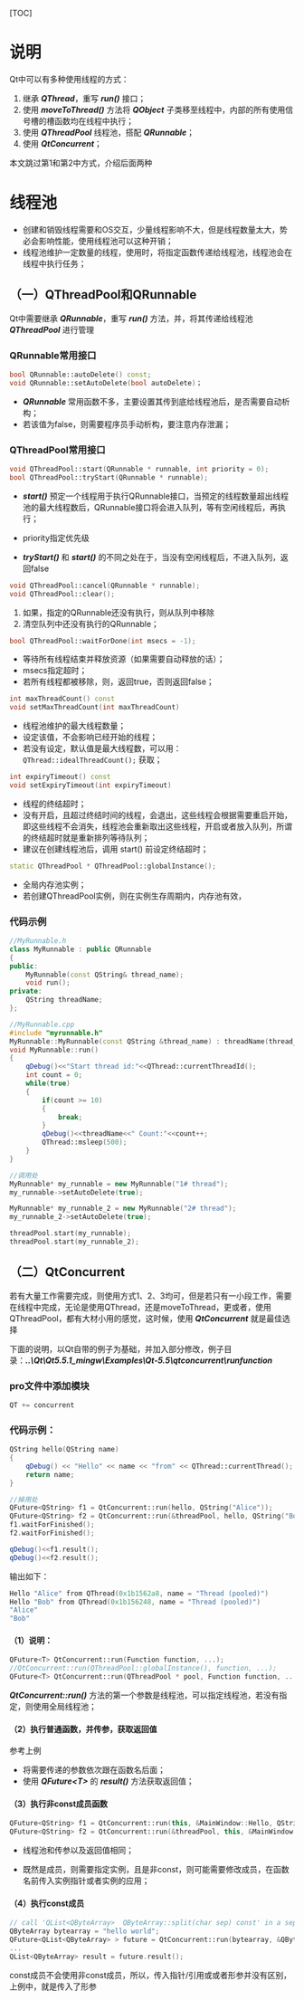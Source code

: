 [TOC]

# 说明

Qt中可以有多种使用线程的方式：

1. 继承 ***QThread***，重写 ***run()*** 接口；
2. 使用 ***moveToThread()*** 方法将 ***QObject*** 子类移至线程中，内部的所有使用信号槽的槽函数均在线程中执行；
3. 使用 ***QThreadPool*** 线程池，搭配 ***QRunnable***；
4. 使用 ***QtConcurrent***；

本文跳过第1和第2中方式，介绍后面两种

# 线程池

- 创建和销毁线程需要和OS交互，少量线程影响不大，但是线程数量太大，势必会影响性能，使用线程池可以这种开销；
- 线程池维护一定数量的线程，使用时，将指定函数传递给线程池，线程池会在线程中执行任务；

## （一）QThreadPool和QRunnable

Qt中需要继承 ***QRunnable***，重写 ***run()*** 方法，并，将其传递给线程池 ***QThreadPool*** 进行管理

### QRunnable常用接口

```c++
bool QRunnable::autoDelete() const;
void QRunnable::setAutoDelete(bool autoDelete)；
```

- ***QRunnable*** 常用函数不多，主要设置其传到底给线程池后，是否需要自动析构；
- 若该值为false，则需要程序员手动析构，要注意内存泄漏；

### QThreadPool常用接口

```c++
void QThreadPool::start(QRunnable * runnable, int priority = 0);
bool QThreadPool::tryStart(QRunnable * runnable);
```

- ***start()*** 预定一个线程用于执行QRunnable接口，当预定的线程数量超出线程池的最大线程数后，QRunnable接口将会进入队列，等有空闲线程后，再执行；

- priority指定优先级
- ***tryStart()*** 和 ***start()*** 的不同之处在于，当没有空闲线程后，不进入队列，返回false

```c++
void QThreadPool::cancel(QRunnable * runnable);
void QThreadPool::clear();
```

1. 如果，指定的QRunnable还没有执行，则从队列中移除
2. 清空队列中还没有执行的QRunnable；

```c++
bool QThreadPool::waitForDone(int msecs = -1);
```

- 等待所有线程结束并释放资源（如果需要自动释放的话）；
- msecs指定超时；
- 若所有线程都被移除，则，返回true，否则返回false；

```c++
int	maxThreadCount() const
void setMaxThreadCount(int maxThreadCount)
```

- 线程池维护的最大线程数量；
- 设定该值，不会影响已经开始的线程；
- 若没有设定，默认值是最大线程数，可以用：`QThread::idealThreadCount();` 获取；

```c++
int	expiryTimeout() const
void setExpiryTimeout(int expiryTimeout)
```

- 线程的终结超时；
- 没有开启，且超过终结时间的线程，会退出，这些线程会根据需要重启开始，即这些线程不会消失，线程池会重新取出这些线程，开启或者放入队列，所谓的终结超时就是重新排列等待队列；
- 建议在创建线程池后，调用 start() 前设定终结超时；

```c++
static QThreadPool * QThreadPool::globalInstance();
```
- 全局内存池实例；
- 若创建QThreadPool实例，则在实例生存周期内，内存池有效，

### 代码示例

```c++
//MyRunnable.h
class MyRunnable : public QRunnable
{
public:
    MyRunnable(const QString& thread_name);
    void run();
private:
    QString threadName;
};
```

```c++
//MyRunnable.cpp
#include "myrunnable.h"
MyRunnable::MyRunnable(const QString &thread_name) : threadName(thread_name){}
void MyRunnable::run()
{
    qDebug()<<"Start thread id:"<<QThread::currentThreadId();
    int count = 0;
    while(true)
    {
        if(count >= 10)
        {
            break;
        }
        qDebug()<<threadName<<" Count:"<<count++;
        QThread::msleep(500);
    }
}
```

```c++
//调用处
MyRunnable* my_runnable = new MyRunnable("1# thread");
my_runnable->setAutoDelete(true);

MyRunnable* my_runnable_2 = new MyRunnable("2# thread");
my_runnable_2->setAutoDelete(true);

threadPool.start(my_runnable);
threadPool.start(my_runnable_2);
```

## （二）QtConcurrent

若有大量工作需要完成，则使用方式1、2、3均可，但是若只有一小段工作，需要在线程中完成，无论是使用QThread，还是moveToThread，更或者，使用QThreadPool，都有大材小用的感觉，这时候，使用 ***QtConcurrent*** 就是最佳选择

下面的说明，以Qt自带的例子为基础，并加入部分修改，例子目录：***..\Qt\Qt5.5.1_mingw\Examples\Qt-5.5\qtconcurrent\runfunction***

### pro文件中添加模块

```python
QT += concurrent
```

### 代码示例：

```c++
QString hello(QString name)
{
    qDebug() << "Hello" << name << "from" << QThread::currentThread();
    return name;
}
```

```c++
//掉用处
QFuture<QString> f1 = QtConcurrent::run(hello, QString("Alice"));
QFuture<QString> f2 = QtConcurrent::run(&threadPool, hello, QString("Bob"));
f1.waitForFinished();
f2.waitForFinished();

qDebug()<<f1.result();
qDebug()<<f2.result();
```

输出如下：

```c++
Hello "Alice" from QThread(0x1b1562a8, name = "Thread (pooled)")
Hello "Bob" from QThread(0x1b156248, name = "Thread (pooled)")
"Alice"
"Bob"
```

#### （1）说明：

```c++
QFuture<T> QtConcurrent::run(Function function, ...);
//QtConcurrent::run(QThreadPool::globalInstance(), function, ...);
QFuture<T> QtConcurrent::run(QThreadPool * pool, Function function, ...);
```

***QtConcurrent::run()*** 方法的第一个参数是线程池，可以指定线程池，若没有指定，则使用全局线程池；

#### （2）执行普通函数，并传参，获取返回值

参考上例

- 将需要传递的参数依次跟在函数名后面；
- 使用 ***QFuture\<T\>*** 的 ***result()*** 方法获取返回值；

#### （3）执行非const成员函数

```c++
QFuture<QString> f1 = QtConcurrent::run(this, &MainWindow::Hello, QString("Alice"));
QFuture<QString> f2 = QtConcurrent::run(&threadPool, this, &MainWindow::Hello, QString("Bob"));
```

- 线程池和传参以及返回值相同；

- 既然是成员，则需要指定实例，且是非const，则可能需要修改成员，在函数名前传入实例指针或者实例的应用；

#### （4）执行const成员

```c++
// call 'QList<QByteArray>  QByteArray::split(char sep) const' in a separate thread
QByteArray bytearray = "hello world";
QFuture<QList<QByteArray> > future = QtConcurrent::run(bytearray, &QByteArray::split, ',');
...
QList<QByteArray> result = future.result();
```

const成员不会使用非const成员，所以，传入指针/引用或或者形参并没有区别，上例中，就是传入了形参


